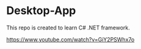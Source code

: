 # Desktop-App
This repo is created to learn C# .NET framework. 

https://www.youtube.com/watch?v=GiY2PSWhx7o
